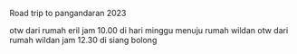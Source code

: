 Road trip to pangandaran 2023

otw dari rumah eril jam 10.00 di hari minggu menuju rumah wildan
otw dari rumah wildan jam 12.30 di siang bolong

